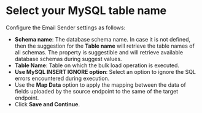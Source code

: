 # Select your MySQL table name

Configure the Email Sender settings as follows:

* **Schema name**: The database schema name. In case it is not defined, then the suggestion for the **Table name** will retrieve the table names of all schemas. The property is suggestible and will retrieve available database schemas during suggest values.
* **Table Name**: Table on which the bulk load operation is executed.
* **Use MySQL INSERT IGNORE option**: Select an option to ignore the SQL errors encountered during execution.
* Use the **Map Data** option to apply the mapping between the data of fields uploaded by the source endpoint to the same of the target endpoint.
* Click **Save and Continue**.
